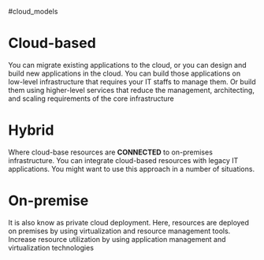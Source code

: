 #cloud_models 
# Cloud-based
You can migrate existing applications to the cloud, or you can design and build new applications in the cloud. You can build those applications on low-level infrastructure that requires your IT staffs to manage them. Or build them using higher-level services that reduce the management, architecting, and scaling requirements of the core infrastructure
# Hybrid
Where cloud-base resources are **CONNECTED** to on-premises infrastructure. You can integrate cloud-based resources with legacy IT applications. You might want to use this approach in a number of situations. 
# On-premise
It is also know as private cloud deployment. Here, resources are deployed on premises by using virtualization and resource management tools. Increase resource utilization by using application management and virtualization technologies